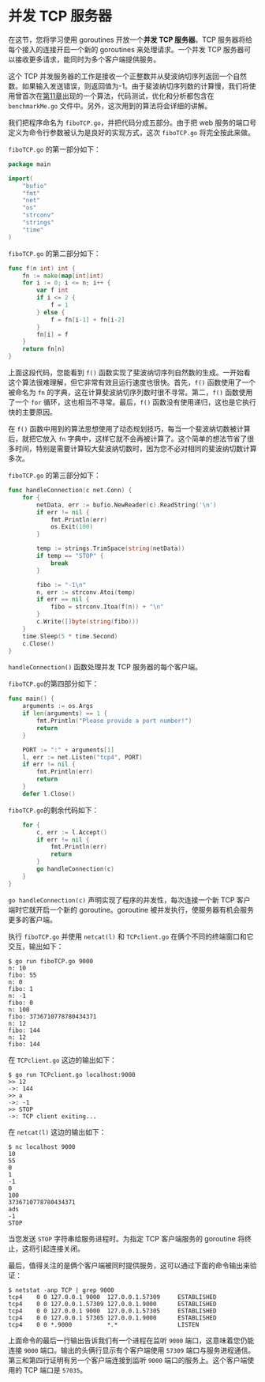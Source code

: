 # **并发 TCP 服务器**

在这节，您将学习使用 goroutines 开放一个**并发 TCP 服务器**。TCP 服务器将给每个接入的连接开启一个新的 goroutines 来处理请求。一个并发 TCP 服务器可以接收更多请求，能同时为多个客户端提供服务。

这个 TCP 并发服务器的工作是接收一个正整数并从斐波纳切序列返回一个自然数。如果输入发送错误，则返回值为-1。由于斐波纳切序列数的计算慢，我们将使用曾首次在[第11章](https://github.com/hantmac/Mastering_Go_ZH_CN/tree/master/eBook/chapter11/11.0.md)出现的一个算法，代码测试，优化和分析都包含在 `benchmarkMe.go` 文件中。另外，这次用到的算法将会详细的讲解。

我们把程序命名为 `fiboTCP.go`，并把代码分成五部分。由于把 web 服务的端口号定义为命令行参数被认为是良好的实现方式，这次 `fiboTCP.go` 将完全按此来做。

`fiboTCP.go` 的第一部分如下：

```go
package main

import(
    "bufio"
    "fmt"
    "net"
    "os"
    "strconv"
    "strings"
    "time"
)
```

`fiboTCP.go` 的第二部分如下：

```go
func f(n int) int {
    fn := make(map[int]int)
    for i := 0; i <= n; i++ {
        var f int
        if i <= 2 {
            f = 1
        } else {
            f = fn[i-1] + fn[i-2]
        }
        fn[i] = f
    }
    return fn[n]
}
```

上面这段代码，您能看到 `f()` 函数实现了斐波纳切序列自然数的生成。一开始看这个算法很难理解，但它非常有效且运行速度也很快。首先，`f()` 函数使用了一个被命名为 `fn` 的字典，这在计算斐波纳切序列数时很不寻常。第二，`f()` 函数使用了一个 `for` 循环，这也相当不寻常。最后，`f()` 函数没有使用递归，这也是它执行快的主要原因。

在 `f()` 函数中用到的算法思想使用了动态规划技巧，每当一个斐波纳切数被计算后，就把它放入 `fn` 字典中，这样它就不会再被计算了。这个简单的想法节省了很多时间，特别是需要计算较大斐波纳切数时，因为您不必对相同的斐波纳切数计算多次。

`fiboTCP.go` 的第三部分如下：

```go
func handleConnection(c net.Conn) {
    for {
        netData, err := bufio.NewReader(c).ReadString('\n')
        if err != nil {
            fmt.Println(err)
            os.Exit(100)
        }

        temp := strings.TrimSpace(string(netData))
        if temp == "STOP" {
            break
        }

        fibo := "-1\n"
        n, err := strconv.Atoi(temp)
        if err == nil {
            fibo = strconv.Itoa(f(n)) + "\n"
        }
        c.Write([]byte(string(fibo)))
    }
    time.Sleep(5 * time.Second)
    c.Close()
}
```

`handleConnection()` 函数处理并发 TCP 服务器的每个客户端。

`fiboTCP.go`的第四部分如下：

```go
func main() {
    arguments := os.Args
    if len(arguments) == 1 {
        fmt.Println("Please provide a port number!")
        return
    }

    PORT := ":" + arguments[1]
    l, err := net.Listen("tcp4", PORT)
    if err != nil {
        fmt.Println(err)
        return
    }
    defer l.Close()
```

`fiboTCP.go`的剩余代码如下：

```go
    for {
        c, err := l.Accept()
        if err != nil {
            fmt.Println(err)
            return
        }
        go handleConnection(c)
    }
}
```

`go handleConnection(c)` 声明实现了程序的并发性，每次连接一个新 TCP 客户端时它就开启一个新的 goroutine。goroutine 被并发执行，使服务器有机会服务更多的客户端。

执行 `fiboTCP.go` 并使用 `netcat(l)` 和 `TCPclient.go` 在俩个不同的终端窗口和它交互，输出如下：

```shell
$ go run fiboTCP.go 9000
n: 10
fibo: 55
n: 0
fibo: 1
n: -1
fibo: 0
n: 100
fibo: 3736710778780434371
n: 12
fibo: 144
n: 12
fibo: 144
```

在 `TCPclient.go` 这边的输出如下：

```shell
$ go run TCPclient.go localhost:9000
>> 12
->: 144
>> a
->: -1
>> STOP
->: TCP client exiting...
```

在 `netcat(l)` 这边的输出如下：

```shell
$ nc localhost 9000
10
55
0
1
-1
0
100
3736710778780434371
ads
-1
STOP
```

当您发送 `STOP` 字符串给服务进程时。为指定 TCP 客户端服务的 goroutine 将终止，这将引起连接关闭。

最后，值得关注的是俩个客户端被同时提供服务，这可以通过下面的命令输出来验证：

```shell
$ netstat -anp TCP | grep 9000
tcp4    0 0 127.0.0.1 9000  127.0.0.1.57309     ESTABLISHED
tcp4    0 0 127.0.0.1.57309 127.0.0.1.9000      ESTABLISHED
tcp4    0 0 127.0.0.1 9000  127.0.0.1.57305     ESTABLISHED
tcp4    0 0 127.0.0.1 57305 127.0.0.1.9000      ESTABLISHED
tcp4    0 0 *.9000          *.*                 LISTEN
```

上面命令的最后一行输出告诉我们有一个进程在监听 `9000` 端口，这意味着您仍能连接 `9000` 端口。输出的头俩行显示有个客户端使用 `57309` 端口与服务进程通信。第三和第四行证明有另一个客户端连接到监听 `9000` 端口的服务上。这个客户端使用的 TCP 端口是 `57035`。
